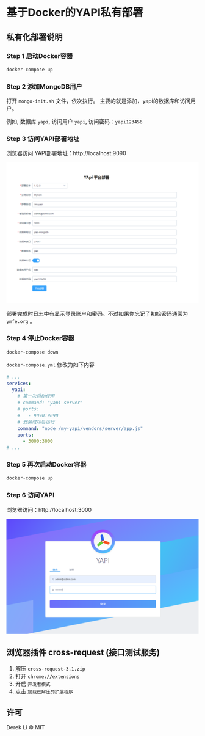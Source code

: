 # 基于Docker的YAPI私有部署

## 私有化部署说明
### Step 1 启动Docker容器
```bash
docker-compose up
```

### Step 2 添加MongoDB用户
打开 `mongo-init.sh` 文件，依次执行。
主要的就是添加，yapi的数据库和访问用户。

例如, 数据库 `yapi`, 访问用户 `yapi`, 访问密码：`yapi123456` 

### Step 3 访问YAPI部署地址
浏览器访问 YAPI部署地址：http://localhost:9090

![YAPI部署](./snapshots/yapi-deploy.png)

部署完成时日志中有显示登录账户和密码。不过如果你忘记了初始密码通常为 `ymfe.org` 。

### Step 4 停止Docker容器
```bash
docker-compose down
```
`docker-compose.yml` 修改为如下内容
```yaml
# ...
services:
  yapi:
    # 第一次启动使用
    # command: "yapi server"
    # ports:
    #   - 9090:9090
    # 安装成功后运行
    command: "node /my-yapi/vendors/server/app.js"
    ports:
      - 3000:3000
# ...
```
### Step 5 再次启动Docker容器
```bash
docker-compose up
```

### Step 6 访问YAPI
浏览器访问：http://localhost:3000

![访问YAPI](./snapshots/yapi-run.png)

## 浏览器插件 cross-request (接口测试服务)
1. 解压 `cross-request-3.1.zip` 
2. 打开 `chrome://extensions`
3. 开启 `开发者模式`
4. 点击 `加载已解压的扩展程序`

## 许可
Derek Li © MIT
